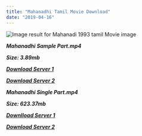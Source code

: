 ```yaml
---
title: "Mahanadhi Tamil Movie Download"
date: "2019-04-16"
---
```


![Image result for Mahanadi 1993 tamil Movie image](https://reelbox.tv/catalog-admin/image/movie/RB538ea49693f6a/roku-230x330.jpg?3.1)

**_Mahanadhi Sample Part.mp4_**

**_Size: 3.89mb_**

**_[Download Server 1](http://b4.wetransfer.vip/files/{001906e6a029aa7b73d4a7534ffe44de21d3d443868dbd2fabdf209edab59abd}20Actor{001906e6a029aa7b73d4a7534ffe44de21d3d443868dbd2fabdf209edab59abd}20Hits{001906e6a029aa7b73d4a7534ffe44de21d3d443868dbd2fabdf209edab59abd}20Collection/Kamal{001906e6a029aa7b73d4a7534ffe44de21d3d443868dbd2fabdf209edab59abd}20Haasan{001906e6a029aa7b73d4a7534ffe44de21d3d443868dbd2fabdf209edab59abd}20Movies{001906e6a029aa7b73d4a7534ffe44de21d3d443868dbd2fabdf209edab59abd}20Collection/Kamal{001906e6a029aa7b73d4a7534ffe44de21d3d443868dbd2fabdf209edab59abd}20Haasan{001906e6a029aa7b73d4a7534ffe44de21d3d443868dbd2fabdf209edab59abd}20New{001906e6a029aa7b73d4a7534ffe44de21d3d443868dbd2fabdf209edab59abd}20Movies{001906e6a029aa7b73d4a7534ffe44de21d3d443868dbd2fabdf209edab59abd}20Collection/Mahanadi{001906e6a029aa7b73d4a7534ffe44de21d3d443868dbd2fabdf209edab59abd}20(1993)/Mahanadi{001906e6a029aa7b73d4a7534ffe44de21d3d443868dbd2fabdf209edab59abd}20{001906e6a029aa7b73d4a7534ffe44de21d3d443868dbd2fabdf209edab59abd}20Sample{001906e6a029aa7b73d4a7534ffe44de21d3d443868dbd2fabdf209edab59abd}20HD.mp4)_**

**_[Download Server 2](http://b4.wetransfer.vip/files/{001906e6a029aa7b73d4a7534ffe44de21d3d443868dbd2fabdf209edab59abd}20Actor{001906e6a029aa7b73d4a7534ffe44de21d3d443868dbd2fabdf209edab59abd}20Hits{001906e6a029aa7b73d4a7534ffe44de21d3d443868dbd2fabdf209edab59abd}20Collection/Kamal{001906e6a029aa7b73d4a7534ffe44de21d3d443868dbd2fabdf209edab59abd}20Haasan{001906e6a029aa7b73d4a7534ffe44de21d3d443868dbd2fabdf209edab59abd}20Movies{001906e6a029aa7b73d4a7534ffe44de21d3d443868dbd2fabdf209edab59abd}20Collection/Kamal{001906e6a029aa7b73d4a7534ffe44de21d3d443868dbd2fabdf209edab59abd}20Haasan{001906e6a029aa7b73d4a7534ffe44de21d3d443868dbd2fabdf209edab59abd}20New{001906e6a029aa7b73d4a7534ffe44de21d3d443868dbd2fabdf209edab59abd}20Movies{001906e6a029aa7b73d4a7534ffe44de21d3d443868dbd2fabdf209edab59abd}20Collection/Mahanadi{001906e6a029aa7b73d4a7534ffe44de21d3d443868dbd2fabdf209edab59abd}20(1993)/Mahanadi{001906e6a029aa7b73d4a7534ffe44de21d3d443868dbd2fabdf209edab59abd}20{001906e6a029aa7b73d4a7534ffe44de21d3d443868dbd2fabdf209edab59abd}20Sample{001906e6a029aa7b73d4a7534ffe44de21d3d443868dbd2fabdf209edab59abd}20HD.mp4)_**

**_Mahanadhi Single Part.mp4_**

**_Size: 623.37mb_**

**_[Downlload Server 1](http://b4.wetransfer.vip/files/{001906e6a029aa7b73d4a7534ffe44de21d3d443868dbd2fabdf209edab59abd}20Actor{001906e6a029aa7b73d4a7534ffe44de21d3d443868dbd2fabdf209edab59abd}20Hits{001906e6a029aa7b73d4a7534ffe44de21d3d443868dbd2fabdf209edab59abd}20Collection/Kamal{001906e6a029aa7b73d4a7534ffe44de21d3d443868dbd2fabdf209edab59abd}20Haasan{001906e6a029aa7b73d4a7534ffe44de21d3d443868dbd2fabdf209edab59abd}20Movies{001906e6a029aa7b73d4a7534ffe44de21d3d443868dbd2fabdf209edab59abd}20Collection/Kamal{001906e6a029aa7b73d4a7534ffe44de21d3d443868dbd2fabdf209edab59abd}20Haasan{001906e6a029aa7b73d4a7534ffe44de21d3d443868dbd2fabdf209edab59abd}20New{001906e6a029aa7b73d4a7534ffe44de21d3d443868dbd2fabdf209edab59abd}20Movies{001906e6a029aa7b73d4a7534ffe44de21d3d443868dbd2fabdf209edab59abd}20Collection/Mahanadi{001906e6a029aa7b73d4a7534ffe44de21d3d443868dbd2fabdf209edab59abd}20(1993)/Mahanadi{001906e6a029aa7b73d4a7534ffe44de21d3d443868dbd2fabdf209edab59abd}20{001906e6a029aa7b73d4a7534ffe44de21d3d443868dbd2fabdf209edab59abd}20Single{001906e6a029aa7b73d4a7534ffe44de21d3d443868dbd2fabdf209edab59abd}20Part{001906e6a029aa7b73d4a7534ffe44de21d3d443868dbd2fabdf209edab59abd}20HD.mp4)_**

**_[Download Server 2](http://b4.wetransfer.vip/files/{001906e6a029aa7b73d4a7534ffe44de21d3d443868dbd2fabdf209edab59abd}20Actor{001906e6a029aa7b73d4a7534ffe44de21d3d443868dbd2fabdf209edab59abd}20Hits{001906e6a029aa7b73d4a7534ffe44de21d3d443868dbd2fabdf209edab59abd}20Collection/Kamal{001906e6a029aa7b73d4a7534ffe44de21d3d443868dbd2fabdf209edab59abd}20Haasan{001906e6a029aa7b73d4a7534ffe44de21d3d443868dbd2fabdf209edab59abd}20Movies{001906e6a029aa7b73d4a7534ffe44de21d3d443868dbd2fabdf209edab59abd}20Collection/Kamal{001906e6a029aa7b73d4a7534ffe44de21d3d443868dbd2fabdf209edab59abd}20Haasan{001906e6a029aa7b73d4a7534ffe44de21d3d443868dbd2fabdf209edab59abd}20New{001906e6a029aa7b73d4a7534ffe44de21d3d443868dbd2fabdf209edab59abd}20Movies{001906e6a029aa7b73d4a7534ffe44de21d3d443868dbd2fabdf209edab59abd}20Collection/Mahanadi{001906e6a029aa7b73d4a7534ffe44de21d3d443868dbd2fabdf209edab59abd}20(1993)/Mahanadi{001906e6a029aa7b73d4a7534ffe44de21d3d443868dbd2fabdf209edab59abd}20{001906e6a029aa7b73d4a7534ffe44de21d3d443868dbd2fabdf209edab59abd}20Single{001906e6a029aa7b73d4a7534ffe44de21d3d443868dbd2fabdf209edab59abd}20Part{001906e6a029aa7b73d4a7534ffe44de21d3d443868dbd2fabdf209edab59abd}20HD.mp4)_**
